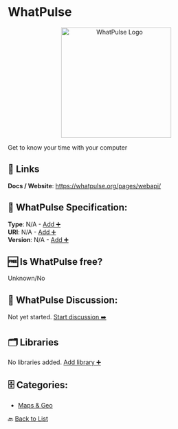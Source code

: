 # WhatPulse
<p align="center">
    <img width="256" src="https://raw.githubusercontent.com/apis-list/apis-list/main/apis/whatpulse/logo_256x256.png" alt="WhatPulse Logo"/>
</p>
Get to know your time with your computer

##  🔗 Links
**Docs / Website**: https://whatpulse.org/pages/webapi/

## 🧬 WhatPulse Specification:
**Type**: N/A - [Add ➕](https://github.com/apis-list/apis-list/edit/main/apis/whatpulse/whatpulse.yaml)  
**URI**: N/A - [Add ➕](https://github.com/apis-list/apis-list/edit/main/apis/whatpulse/whatpulse.yaml)  
**Version**: N/A - [Add ➕](https://github.com/apis-list/apis-list/edit/main/apis/whatpulse/whatpulse.yaml)

## 🆓 Is WhatPulse free?
 Unknown/No 

## 💬 WhatPulse Discussion:
Not yet started. [Start discussion ➡️](https://github.com/apis-list/apis-list/discussions/new)

## 🗂️ Libraries

No libraries added. [Add library ➕](https://github.com/apis-list/apis-list/edit/main/apis/whatpulse/whatpulse.yaml)    


## 🗄️ Categories:
- [Maps & Geo](https://github.com/apis-list/apis-list#maps--geo-)

🔙  [Back to List](https://github.com/apis-list/apis-list)
